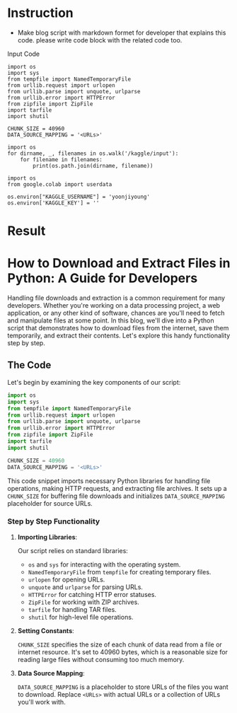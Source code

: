 # Instruction
  - Make blog script with markdown formet  for developer that explains this code. please write code block with the related code too.

Input Code
```
import os
import sys
from tempfile import NamedTemporaryFile
from urllib.request import urlopen
from urllib.parse import unquote, urlparse
from urllib.error import HTTPError
from zipfile import ZipFile
import tarfile
import shutil

CHUNK_SIZE = 40960
DATA_SOURCE_MAPPING = '<URLs>'

import os
for dirname, _, filenames in os.walk('/kaggle/input'):
    for filename in filenames:
        print(os.path.join(dirname, filename))

import os
from google.colab import userdata

os.environ["KAGGLE_USERNAME"] = 'yoonjiyoung'
os.environ['KAGGLE_KEY'] = ''
```

# Result
# How to Download and Extract Files in Python: A Guide for Developers

Handling file downloads and extraction is a common requirement for many developers. Whether you're working on a data processing project, a web application, or any other kind of software, chances are you'll need to fetch and manipulate files at some point. In this blog, we'll dive into a Python script that demonstrates how to download files from the internet, save them temporarily, and extract their contents. Let's explore this handy functionality step by step.

## The Code

Let's begin by examining the key components of our script:

```python
import os
import sys
from tempfile import NamedTemporaryFile
from urllib.request import urlopen
from urllib.parse import unquote, urlparse
from urllib.error import HTTPError
from zipfile import ZipFile
import tarfile
import shutil

CHUNK_SIZE = 40960
DATA_SOURCE_MAPPING = '<URLs>'

```

This code snippet imports necessary Python libraries for handling file operations, making HTTP requests, and extracting file archives. It sets up a `CHUNK_SIZE` for buffering file downloads and initializes `DATA_SOURCE_MAPPING` placeholder for source URLs.

### Step by Step Functionality

1. **Importing Libraries**:
    
    Our script relies on standard libraries:
    
    - `os` and `sys` for interacting with the operating system.
    - `NamedTemporaryFile` from `tempfile` for creating temporary files.
    - `urlopen` for opening URLs.
    - `unquote` and `urlparse` for parsing URLs.
    - `HTTPError` for catching HTTP error statuses.
    - `ZipFile` for working with ZIP archives.
    - `tarfile` for handling TAR files.
    - `shutil` for high-level file operations.
2. **Setting Constants**:
    
    `CHUNK_SIZE` specifies the size of each chunk of data read from a file or internet resource. It's set to 40960 bytes, which is a reasonable size for reading large files without consuming too much memory.
    
3. **Data Source Mapping**:
    
    `DATA_SOURCE_MAPPING` is a placeholder to store URLs of the files you want to download. Replace `<URLs>` with actual URLs or a collection of URLs you'll work with.

